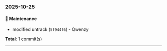 

### 2025-10-25

#### 🔧 Maintenance

- modified untrack (`5f944f6`) - Qwenzy

**Total**: 1 commit(s)

---
